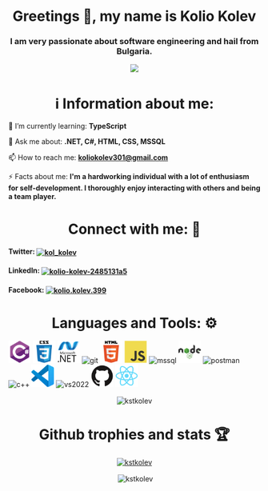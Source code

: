 <h1 align="center">Greetings 👋, my name is Kolio Kolev</h1>
<h3 align="center">I am very passionate about software engineering and hail from Bulgaria.</h3>

<p width="800" align="center">
  <img src="https://animated-gif-creator.com/images/01/seo-for-chat-bots-chatbots-life_46.gif">
</p>

<h1 align="center">ℹ Information about me: </h1>

🌱 I’m currently learning: **TypeScript**

💬 Ask me about: **.NET, C#, HTML, CSS, MSSQL**

📫 How to reach me: **koliokolev301@gmail.com**

⚡ Facts about me: **I'm a hardworking individual with a lot of enthusiasm for self-development. I thoroughly enjoy interacting with others and being a team player.**

<h1 align="center">Connect with me: 🤝</h1>
    <h4> 
      Twitter:  
      <a href="https://twitter.com/kol_kolev" target="blank">
        <img align="center" src="https://raw.githubusercontent.com/rahuldkjain/github-profile-readme-generator/master/src/images/icons/Social/twitter.svg" alt="kol_kolev" height="24" width="24" />
      </a>
    </h4>
    <h4>
      LinkedIn:
      <a href="https://linkedin.com/in/kolio-kolev-2485131a5" target="blank">
        <img align="center" src="https://raw.githubusercontent.com/rahuldkjain/github-profile-readme-generator/master/src/images/icons/Social/linked-in-alt.svg" alt="kolio-kolev-2485131a5" height="24" width="24" />
      </a>
    </h4>
    <h4>
      Facebook:
        <a href="https://fb.com/kolio.kolev.399" target="blank">
          <img align="center" src="https://raw.githubusercontent.com/rahuldkjain/github-profile-readme-generator/master/src/images/icons/Social/facebook.svg" alt="kolio.kolev.399" height="24" width="24" />
        </a>
    </h4>
    
<h1 align="center">Languages and Tools: ⚙</h1>
<p align="left"> 
  <img  src="https://raw.githubusercontent.com/devicons/devicon/master/icons/csharp/csharp-original.svg" alt="csharp" width="45" height="45"/> 
  <img src="https://raw.githubusercontent.com/devicons/devicon/master/icons/css3/css3-original-wordmark.svg" alt="css3" width="45" height="45"/> 
  <img src="https://raw.githubusercontent.com/devicons/devicon/master/icons/dot-net/dot-net-original-wordmark.svg" alt="dotnet" width="45" height="45"/>
  <img src="https://www.vectorlogo.zone/logos/git-scm/git-scm-icon.svg" alt="git" width="45" height="45"/> 
  <img src="https://raw.githubusercontent.com/devicons/devicon/master/icons/html5/html5-original-wordmark.svg" alt="html5" width="45" height="45"/>
  <img src="https://raw.githubusercontent.com/devicons/devicon/master/icons/javascript/javascript-original.svg" alt="javascript" width="45" height="45"/> 
  <img src="https://www.svgrepo.com/show/303229/microsoft-sql-server-logo.svg" alt="mssql" width="45" height="45"/> 
  <img src="https://raw.githubusercontent.com/devicons/devicon/master/icons/nodejs/nodejs-original-wordmark.svg" alt="nodejs" width="45" height="45"/>
  <img src="https://www.vectorlogo.zone/logos/getpostman/getpostman-icon.svg" alt="postman" width="45" height="45"/>
  <img src="https://raw.githubusercontent.com/isocpp/logos/master/cpp_logo.png" alt="c++" width="45" height="48"/>
  <img src="https://github.com/devicons/devicon/blob/master/icons/vscode/vscode-original.svg" alt="vscode" width="45" height="45"/>
  <img src="https://upload.wikimedia.org/wikipedia/commons/thumb/2/2c/Visual_Studio_Icon_2022.svg/2048px-Visual_Studio_Icon_2022.svg.png" alt="vs2022" width="45" height="45"/>
  <img src="https://github.com/devicons/devicon/blob/master/icons/github/github-original.svg" alt="github" width="45" height="45"/>
  <img src="https://github.com/devicons/devicon/blob/master/icons/react/react-original.svg" alt="react" width="45" height="45"/>
</p>

<p align="center">
  <img align="center" src="https://github-readme-stats.vercel.app/api/top-langs?username=kstkolev&show_icons=true&locale=en&layout=compact" alt="kstkolev" />
</p>

<h1 align="center">Github trophies and stats 🏆 </h1>
<p align="center"> <a href="https://github.com/ryo-ma/github-profile-trophy"><img src="https://github-profile-trophy.vercel.app/?username=kstkolev" alt="kstkolev" /></a> </p>
<p align="center">&nbsp;<img align="center" src="https://github-readme-stats.vercel.app/api?username=kstkolev&show_icons=true&locale=en" alt="kstkolev" /></p>
